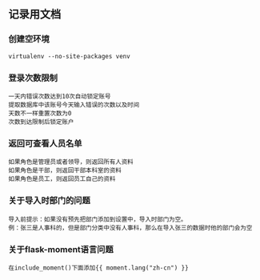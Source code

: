 记录用文档
-------
### 创建空环境
```sybase
virtualenv --no-site-packages venv
```
### 登录次数限制
    一天内错误次数达到10次自动锁定账号
    提取数据库中该账号今天输入错误的次数以及时间
    天数不一样重置次数为0
    次数到达限制后锁定账户

### 返回可查看人员名单
    如果角色是管理员或者领导，则返回所有人资料
    如果角色是干部，则返回干部本科室的资料
    如果角色是员工，则返回员工自己的资料


### 关于导入时部门的问题
    导入前提示：如果没有预先把部门添加到设置中，导入时部门为空。
    例：张三是人事科的，但是部门分类中没有人事科，那么在导入张三的数据时他的部门会为空
    
### 关于flask-moment语言问题
    在include_moment()下面添加{{ moment.lang("zh-cn") }}